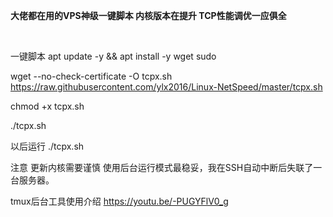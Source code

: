 __大佬都在用的VPS神级一键脚本 内核版本在提升 TCP性能调优一应俱全__

 

一键脚本
apt update -y && apt install -y wget sudo


wget --no-check-certificate -O tcpx.sh https://raw.githubusercontent.com/ylx2016/Linux-NetSpeed/master/tcpx.sh


chmod +x tcpx.sh


./tcpx.sh


以后运行
./tcpx.sh




注意
更新内核需要谨慎 使用后台运行模式最稳妥，我在SSH自动中断后失联了一台服务器。

tmux后台工具使用介绍
https://youtu.be/-PUGYFlV0_g


